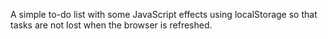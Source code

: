 A simple to-do list with some JavaScript effects using localStorage so that tasks are not lost when the browser is refreshed.
